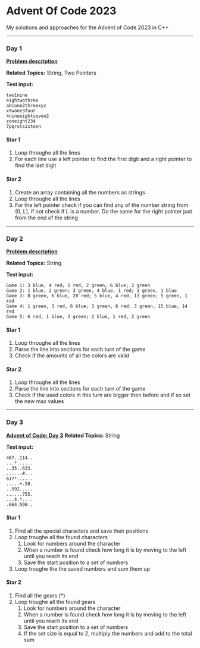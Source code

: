 # Advent Of Code 2023

My solutions and approaches for the Advent of Code 2023 in C++

----
### Day 1
**[Problem description](https://adventofcode.com/2023/day/1)**

**Related Topics:** String, Two Pointers

**Test input:**
```
two1nine
eightwothree
abcone2threexyz
xtwone3four
4nineeightseven2
zoneight234
7pqrstsixteen
```

#### Star 1
1. Loop throughe all the lines
2. For each line use a left pointer to find the first digit and a right pointer to find the last digit

#### Star 2
1. Create an array containing all the numbers as strings
2. Loop throughe all the lines
3. For the left pointer check if you can find any of the number string from (0, L), if not check if L is a number. Do the same for the right pointer just from the end of the string



----
### Day 2
**[Problem description](https://adventofcode.com/2023/day/2)**

**Related Topics:** String

**Test input:**
```
Game 1: 3 blue, 4 red; 1 red, 2 green, 6 blue; 2 green
Game 2: 1 blue, 2 green; 3 green, 4 blue, 1 red; 1 green, 1 blue
Game 3: 8 green, 6 blue, 20 red; 5 blue, 4 red, 13 green; 5 green, 1 red
Game 4: 1 green, 3 red, 6 blue; 3 green, 6 red; 3 green, 15 blue, 14 red
Game 5: 6 red, 1 blue, 3 green; 2 blue, 1 red, 2 green
```

#### Star 1
1. Loop throughe all the lines
2. Parse the line into sections for each turn of the game
3. Check if the amounts of all the colors are valid

#### Star 2
1. Loop throughe all the lines
2. Parse the line into sections for each turn of the game
3. Check if the used colors in this turn are bigger then before and if so set the new max values



----
### Day 3
**[Advent of Code: Day 3](https://adventofcode.com/2023/day/3)**
**Related Topics:** String

**Test input:**
```
467..114..
...*......
..35..633.
......#...
617*......
.....+.58.
..592.....
......755.
...$.*....
.664.598..
```

#### Star 1
1. Find all the special characters and save their positions
2. Loop troughe all the found characters
   1. Look for numbers around the character
   2. When a number is found check how long it is by moving to the left until you reach its end
   3. Save the start position to a set of numbers
3. Loop troughe the the saved numbers and sum them up

#### Star 2
1. Find all the gears (*)
2. Loop troughe all the found gears
   1. Look for numbers around the character
   2. When a number is found check how long it is by moving to the left until you reach its end
   3. Save the start position to a set of numbers
   4. If the set size is equal to 2, multiply the numbers and add to the total sum
